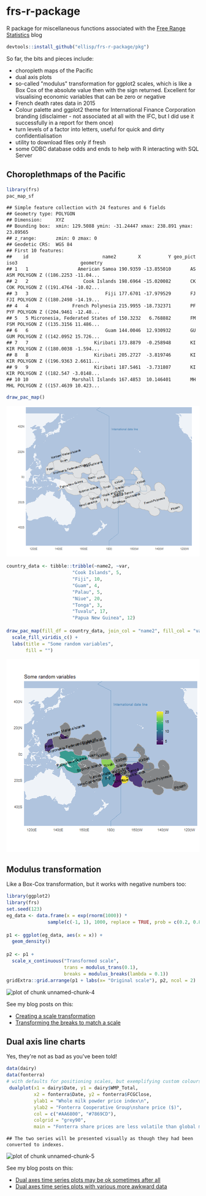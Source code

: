 # frs-r-package
R package for miscellaneous functions associated with the [Free Range Statistics](http://freerangestats.info) blog


```r
devtools::install_github("ellisp/frs-r-package/pkg")
```

So far, the bits and pieces include:

- choropleth maps of the Pacific
- dual axis plots
- so-called "modulus" transformation for ggplot2 scales, which is like a Box Cox of the absolute value then with the sign returned.  Excellent for visualising economic variables that can be zero or negative
- French death rates data in 2015
- Colour palette and ggplot2 theme for International Finance Corporation branding (disclaimer - not associated at all with the IFC, but I did use it successfully in a report for them once)
- turn levels of a factor into letters, useful for quick and dirty confidentialisation
- utility to download files only if fresh
- some ODBC database odds and ends to help with R interacting with SQL Server


## Choroplethmaps of the Pacific


```r
library(frs)
pac_map_sf
```

```
## Simple feature collection with 24 features and 6 fields
## Geometry type: POLYGON
## Dimension:     XYZ
## Bounding box:  xmin: 129.5088 ymin: -31.24447 xmax: 238.891 ymax: 23.89565
## z_range:       zmin: 0 zmax: 0
## Geodetic CRS:  WGS 84
## First 10 features:
##    id                           name2        X          Y geo_pict iso3                       geometry
## 1   1                  American Samoa 190.9359 -13.855010       AS  ASM POLYGON Z ((186.2253 -11.04...
## 2   2                    Cook Islands 198.6964 -15.020082       CK  COK POLYGON Z ((191.4764 -10.02...
## 3   3                            Fiji 177.6701 -17.979529       FJ  FJI POLYGON Z ((180.2498 -14.19...
## 4   4                French Polynesia 215.9955 -18.732371       PF  PYF POLYGON Z ((204.9461 -12.48...
## 5   5 Micronesia, Federated States of 150.3232   6.768882       FM  FSM POLYGON Z ((135.3156 11.486...
## 6   6                            Guam 144.0046  12.930932       GU  GUM POLYGON Z ((142.0952 15.726...
## 7   7                        Kiribati 173.8879  -0.258948       KI  KIR POLYGON Z ((180.0038 -1.594...
## 8   8                        Kiribati 205.2727  -3.819746       KI  KIR POLYGON Z ((196.9363 2.6611...
## 9   9                        Kiribati 187.5461  -3.731807       KI  KIR POLYGON Z ((182.547 -3.0148...
## 10 10                Marshall Islands 167.4853  10.146401       MH  MHL POLYGON Z ((157.4639 10.423...
```

```r
draw_pac_map()
```

![plot of chunk unnamed-chunk-2](figure/unnamed-chunk-2-1.png)


```r
country_data <- tibble::tribble(~name2, ~var,
                        "Cook Islands", 5,
                        "Fiji", 10,
                        "Guam", 4,
                        "Palau", 5,
                        "Niue", 20,
                        "Tonga", 3,
                        "Tuvalu", 17,
                        "Papua New Guinea", 12)

draw_pac_map(fill_df = country_data, join_col = "name2", fill_col = "var") +
  scale_fill_viridis_c() +
  labs(title = "Some random variables",
       fill = "")
```

![plot of chunk unnamed-chunk-3](figure/unnamed-chunk-3-1.png)



## Modulus transformation
Like a Box-Cox transformation, but it works with negative numbers too:

```r
library(ggplot2)
library(frs)
set.seed(123)
eg_data <- data.frame(x = exp(rnorm(1000)) * 
               sample(c(-1, 1), 1000, replace = TRUE, prob = c(0.2, 0.8)))

p1 <- ggplot(eg_data, aes(x = x)) +
  geom_density() 

p2 <- p1 +
  scale_x_continuous("Transformed scale",
                     trans = modulus_trans(0.1),
                     breaks = modulus_breaks(lambda = 0.1))
gridExtra::grid.arrange(p1 + labs(x= "Original scale"), p2, ncol = 2)
```

![plot of chunk unnamed-chunk-4](figure/unnamed-chunk-4-1.png)
                     
See my blog posts on this:

* [Creating a scale transformation](http://ellisp.github.io/blog/2015/09/05/creating-a-scale-transformation)
* [Transforming the breaks to match a scale](http://ellisp.github.io/blog/2015/09/07/transforming-breaks-in-a-scale)
                     
## Dual axis line charts

Yes, they're not as bad as you've been told!


```r
data(dairy)
data(fonterra)
# with defaults for positioning scales, but exemplifying custom colours, etc:
 dualplot(x1 = dairy$Date, y1 = dairy$WMP_Total, 
          x2 = fonterra$Date, y2 = fonterra$FCGClose,
          ylab1 = "Whole milk powder price index\n",
          ylab2 = "Fonterra Cooperative Group\nshare price ($)",
          col = c("#AA6800", "#7869CD"),
          colgrid = "grey90",
          main = "Fonterra share prices are less volatile than global milk prices")
```

```
## The two series will be presented visually as though they had been converted to indexes.
```

![plot of chunk unnamed-chunk-5](figure/unnamed-chunk-5-1.png)

See my blog posts on this:

* [Dual axes time series plots may be ok sometimes after all](http://ellisp.github.io/blog/2016/08/18/dualaxes)
* [Dual axes time series plots with various more awkward data](http://ellisp.github.io/blog/2016/08/28/dualaxes2)
 

